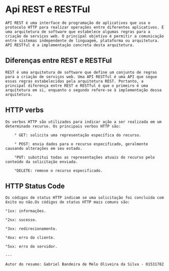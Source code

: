 # Api REST e RESTFul

    API REST é uma interface de programação de aplicativos que usa o protocolo HTTP para realizar operações entre diferentes aplicativos. É uma arquitetura de software que estabelece algumas regras para a criação de serviços web. O principal objetivo é permitir a comunicação entre sistemas independente de linguagem, plataforma ou arquitetura. API RESTful é a implementação concreta desta arquitetura.


## Diferenças entre REST e RESTFul

    REST é uma arquitetura de software que define um conjunto de regras para a criação de serviços web. Uma API RESTful é uma API que segue essas regras estabelecidas pela arquitetura REST. Portanto, a principal diferença entre REST e RESTful é que o primeiro é uma arquitetura em si, enquanto o segundo refere-se à implementação dessa arquitetura.

## HTTP verbs

    Os verbos HTTP são utilizados para indicar ação a ser realizada em um determinado recurso. Os principais verbos HTTP são:

        ° GET: solicita uma representação específica do recurso.

        ° POST: envia dados para o recurso especificado, geralmente causando alterações em seu estado.

        °PUT: substitui todas as representações atuais do recurso pelo conteúdo da solicitação enviada.

        °DELETE: remove o recurso especificado.

    

## HTTP Status Code

    Os códigos de status HTTP indicam se uma solicitação foi concluída com êxito ou não.Os códigos de status HTTP mais comuns são:

    °1xx: informações.

    °2xx: sucesso.

    °3xx: redirecionamento.

    °4xx: erro do cliente.
    
    °5xx: erro do servidor.

    ---

    Autor do resumo: Gabriel Bandeira de Melo Oliveira da Silva - 01531782
